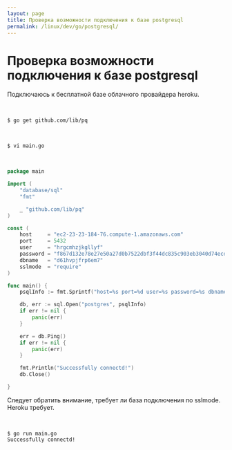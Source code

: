 ```yaml
---
layout: page
title: Проверка возможности подключения к базе postgresql
permalink: /linux/dev/go/postgresql/
---
```


# Проверка возможности подключения к базе postgresql

Подключаюсь к бесплатной базе облачного провайдера heroku.

<br/>

    $ go get github.com/lib/pq

<br/>

    $ vi main.go

<br/>

```go
package main

import (
	"database/sql"
	"fmt"

	_ "github.com/lib/pq"
)

const (
	host     = "ec2-23-23-184-76.compute-1.amazonaws.com"
	port     = 5432
	user     = "hrgcmhzjkgllyf"
	password = "f867d132e78e27e50a27d0b7522dbf3f44dc835c903eb3040d74ecd5daf5c633"
	dbname   = "d61hvpjfrp6em7"
	sslmode  = "require"
)

func main() {
	psqlInfo := fmt.Sprintf("host=%s port=%d user=%s password=%s dbname=%s sslmode=%s", host, port, user, password, dbname, sslmode)

	db, err := sql.Open("postgres", psqlInfo)
	if err != nil {
		panic(err)
	}

	err = db.Ping()
	if err != nil {
		panic(err)
	}

	fmt.Println("Successfully connectd!")
	db.Close()

}
```

Следует обратить внимание, требует ли база подключения по sslmode. Heroku требует.

<br/>

    $ go run main.go
    Successfully connectd!
